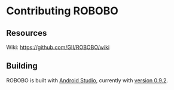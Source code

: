 Contributing ROBOBO
===================

Resources
---------

Wiki: https://github.com/GII/ROBOBO/wiki

Building
--------

ROBOBO is built with [Android Studio](https://developer.android.com/sdk/installing/studio.html),
currently with [version 0.9.2](http://tools.android.com/download/studio/canary/0-9-2).
